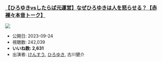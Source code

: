 ### [【ひろゆきvsしたらば元運営】なぜひろゆきは人を怒らせる？【赤裸々本音トーク】](https://www.youtube.com/watch?v=5WdasRETWsA)
[![](https://img.youtube.com/vi/5WdasRETWsA/sddefault.jpg)](https://www.youtube.com/watch?v=5WdasRETWsA)
-   公開日: 2023-09-24
-   視聴数: 242,039
-   **いいね数: 2,631**
-   出演者: [けんすう](/rehacq_fan/people/けんすう "wikilink"), [ひろゆき](/rehacq_fan/people/ひろゆき "wikilink"), 古川健介
